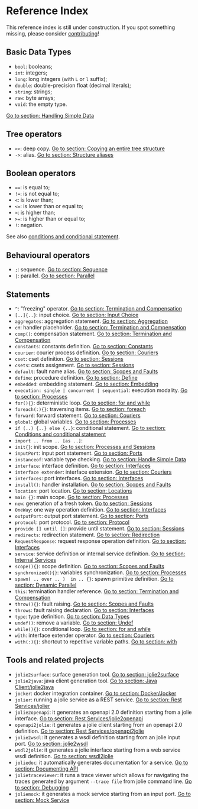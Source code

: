 # Reference Index

This reference index is still under construction. If you spot something missing, please consider [contributing](./other-guidelines/docs-contrib.md)!

## Basic Data Types

* `bool`: booleans;
* `int`: integers;
* `long`: long integers \(with `L` or `l` suffix\);
* `double`: double-precision float \(decimal literals\);
* `string`: strings;
* `raw`: byte arrays;
* `void`: the empty type.

[Go to section: Handling Simple Data](./language-tools-and-standard-library/basics/handling-simple-data/README.md)

## Tree operators

* `<<`: deep copy. [Go to section: Copying an entire tree structure](language-tools-and-standard-library/basics/data-structures/README.md#copying-an-entire-tree-structure)
* `->`: alias. [Go to section: Structure aliases](language-tools-and-standard-library/basics/data-structures/README.md#structures-aliases)

## Boolean operators

* `==`: is equal to;
* `!=`: is not equal to;
* `<`: is lower than;
* `<=`: is lower than or equal to;
* `>`: is higher than;
* `>=`: is higher than or equal to;
* `!`: negation.

See also [conditions and conditional statement](language-tools-and-standard-library/basics/composing-statements/README.md#conditions-and-conditional-statement).

## Behavioural operators

* `;`: sequence. [Go to section: Sequence](language-tools-and-standard-library/basics/composing-statements/README.md#sequence)
* `|`: parallel. [Go to section: Parallel](language-tools-and-standard-library/basics/composing-statements/README.md#parallel)

## Statements

* `^`: "freezing" operator. [Go to section: Termination and Compensation](language-tools-and-standard-library/basics/fault-handling/termination-and-compensation/README.md#installation-time-variable-evaluation)
* `[..]{..}`: input choice. [Go to section: Input Choice](language-tools-and-standard-library/basics/composing-statements/README.md#input-choice)
* `aggregates`: aggregation statement. [Go to section: Aggregation](language-tools-and-standard-library/architectural-composition/aggregation/README.md)
* `cH`: handler placeholder. [Go to section: Termination and Compensation](language-tools-and-standard-library/basics/fault-handling/termination-and-compensation/README.md)
* `comp()`: compensation statement. [Go to section: Termination and Compensation](language-tools-and-standard-library/basics/fault-handling/termination-and-compensation/README.md)
* `constants`: constants definition. [Go to section: Constants](language-tools-and-standard-library/basics/constants/README.md)
* `courier`: courier process definition. [Go to section: Couriers](language-tools-and-standard-library/architectural-composition/couriers/README.md)
* `cset`: cset definition. [Go to section: Sessions](language-tools-and-standard-library/basics/processes-and-sessions/sessions/README.md)
* `csets`: csets assignment. [Go to section: Sessions](language-tools-and-standard-library/basics/processes-and-sessions/sessions/README.md)
* `default`: fault name alias. [Go to section: Scopes and Faults](language-tools-and-standard-library/basics/fault-handling/scopes-and-faults/README.md#accessing-a-fault-caught-in-a-scope-the-alias-default)
* `define`: procedure definition. [Go to section: Define](language-tools-and-standard-library/basics/procedures/README.md)
* `embedded`: embedding statement. [Go to section: Embedding](language-tools-and-standard-library/architectural-composition/embedding/README.md)
* `execution: single | concurrent | sequential`: execution modality. [Go to section: Processes](language-tools-and-standard-library/basics/processes-and-sessions/processes/README.md)
* `for(){}`: deterministic loop. [Go to section: for and while](language-tools-and-standard-library/basics/composing-statements/README.md#for-and-while)
* `foreach(:){}`: traversing items. [Go to section: foreach](language-tools-and-standard-library/basics/data-structures/README.md#foreach-traversing-items)
* `forward`: forward statement. [Go to section: Couriers](language-tools-and-standard-library/architectural-composition/couriers/README.md#the-statement-forward)
* `global`: global variables. [Go to section: Processes](language-tools-and-standard-library/basics/processes-and-sessions/processes/README.md)
* `if (..) {..} else {..}`: conditional statement. [Go to section: Conditions and conditional statement](language-tools-and-standard-library/basics/composing-statements/README.md#conditions-and-conditional-statement)
* `import .. from .. [as ..]`:
* `init{}`: init scope. [Go to section: Processes and Sessions](language-tools-and-standard-library/basics/processes-and-sessions/processes/README.md)
* `inputPort`: input port statement. [Go to section: Ports](language-tools-and-standard-library/basics/ports/README.md)
* `instanceof`: variable type checking. [Go to section: Handle Simple Data](language-tools-and-standard-library/basics/handling-simple-data/README.md#runtime-type-checking-of-a-variable-instanceof)
* `interface`: interface definition. [Go to section: Interfaces](language-tools-and-standard-library/basics/interfaces/)
* `interface extender`: interface extension. [Go to section: Couriers](language-tools-and-standard-library/architectural-composition/couriers/README.md#interface-extension)
* `interfaces`: port interfaces. [Go to section: Interfaces](language-tools-and-standard-library/basics/interfaces/README.md)
* `install()`: handler installation. [Go to section: Scopes and Faults](language-tools-and-standard-library/basics/fault-handling/scopes-and-faults/README.md#fault-handlers-the-primitive-install)
* `location`: port location. [Go to section: Locations](language-tools-and-standard-library/locations/README.md)
* `main {}`: main scope. [Go to section: Processes](language-tools-and-standard-library/basics/processes-and-sessions/processes/README.md)
* `new`: generation of a fresh token. [Go to section: Sessions](language-tools-and-standard-library/basics/processes-and-sessions/sessions/README.md)
* `OneWay`: one way operation definition. [Go to section: Interfaces](language-tools-and-standard-library/basics/interfaces/README.md)
* `outputPort`: output port statement. [Go to section: Ports](language-tools-and-standard-library/basics/ports/README.md)
* `protocol`: port protocol. [Go to section: Protocol](language-tools-and-standard-library/protocols/README.md)
* `provide [] until []`: provide until statement. [Go to section: Sessions](language-tools-and-standard-library/basics/processes-and-sessions/sessions/README.md#the-provide-until-statement)
* `redirects`: redirection statement. [Go to section: Redirection](language-tools-and-standard-library/architectural-composition/redirection/README.md)
* `RequestResponse`: request response operation definition. [Go to section: Interfaces](language-tools-and-standard-library/basics/interfaces/README.md)
* `service`: service definition or internal service definition. [Go to section: Internal Services](language-tools-and-standard-library/architectural-composition/internal-services/README.md)
* `scope(){}`: scope definition. [Go to section: Scopes and Faults](language-tools-and-standard-library/basics/fault-handling/scopes-and-faults/README.md)
* `synchronized(){}`: variables synchronization. [Go to section: Processes](language-tools-and-standard-library/basics/processes-and-sessions/processes/README.md)
* `spawn( .. over .. )  in .. {}`: spawn primitive definition. [Go to section: Dynamic Parallel](language-tools-and-standard-library/basics/dynamic-parallel/README.md)
* `this`: termination handler reference. [Go to section: Termination and Compensation](language-tools-and-standard-library/basics/fault-handling/termination-and-compensation/README.md)
* `throw(){}`: fault raising. [Go to section: Scopes and Faults](language-tools-and-standard-library/basics/fault-handling/scopes-and-faults/README.md)
* `throws`: fault raising declaration. [Go to section: Interfaces](language-tools-and-standard-library/basics/interfaces/README.md#declarations-of-faults-the-statement-throws)
* `type`: type definition. [Go to section: Data Types](language-tools-and-standard-library/basics/data-types/README.md)
* `undef()`: remove a variable. [Go to section: Undef](language-tools-and-standard-library/basics/data-structures/README.md#undef-erasing-tree-structures)
* `while(){}`: conditional loop. [Go to section: for and while](language-tools-and-standard-library/basics/composing-statements/README.md#for-and-while)
* `with`: interface extender operator. [Go to section: Couriers](language-tools-and-standard-library/architectural-composition/couriers/README.md#interface-extension)
* `with(:){}`: shortcut to repetitive variable paths. [Go to section: with](language-tools-and-standard-library/basics/data-structures/README.md#with-a-shortcut-to-repetitive-variable-paths)

## Tools and related projects

* `jolie2surface`: surface generation tool. [Go to section: jolie2surface](language-tools-and-standard-library/architectural-composition/aggregation/README.md#jolie2surface)
* `jolie2java`: java client generation tool. [Go to section: Java Client/jolie2java](language-tools-and-standard-library/technology-integration/java/README.md)
* `jocker`: docker integration container. [Go to section: Docker/Jocker](language-tools-and-standard-library/containerization/docker/jocker/README.md)
* `jolier`: running a jolie service as a REST service. [Go to section: Rest Services/jolier](language-tools-and-standard-library/rest/jolier/README.md)
* `jolie2openapi`: it generates an openapi 2.0 definition starting from a jolie interface. [Go to section: Rest Services/jolie2openapi](language-tools-and-standard-library/rest/jolie2openapi/README.md)
* `openapi2jolie`: it generates a jolie client starting from an openapi 2.0 definition. [Go to section: Rest Services/openapi2jolie](language-tools-and-standard-library/rest/openapi2jolie/README.md)
* `jolie2wsdl`: it generates a wsdl definition starting from an jolie input port. [Go to section: jolie2wsdl](language-tools-and-standard-library/web-services/jolie2wsdl/README.md)
* `wsdl2jolie`: it generates a jolie interface starting from a web service wsdl definition. [Go to section: wsdl2jolie](language-tools-and-standard-library/web-services/wsdl2jolie/README.md)
* `joliedoc`: it automatically generates documentation for a service. [Go to section: Documenting API](language-tools-and-standard-library/documenting-api/README.md)
* `jolietraceviewer`: it runs a trace viewer which allows for navigating the traces generated by argument `--trace file` from jolie command line. [Go to section: Debugging](language-tools-and-standard-library/debug-and-tracing/README.md#jolie-trace-viewer)
* `joliemock`: it generates a mock service starting from an input port. [Go to section: Mock Service](language-tools-and-standard-library/mock-services/README.md)
